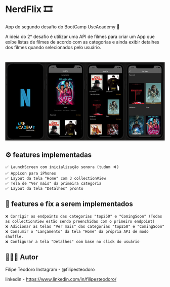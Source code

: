 # NerdFlix 🎞
App do segundo desafio do BootCamp UseAcademy 💙

A ideia do 2° desafio é utilizar uma API de filmes para criar um App que exibe listas de filmes de acordo com as categorias e ainda exibir detalhes dos filmes quando selecionados pelo usuário. 


#

![alt text](https://github.com/fstufop/NerdFlix/blob/develop/Screen%20Shot%202021-09-27%20at%2016.01.29.png)

## ⚙️ features implementadas
```
✅ LaunchScreen com inicialização sonora (tudum 🔈)
✅ Appicon para iPhones
✅ Layout da tela "Home" com 3 collectionView
✅ Tela de "Ver mais" da primeira categoria 
✅ Layout da tela "Detalhes" pronto
```
## 🔧 features e fix a serem implementados
```
❌ Corrigir os endpoints das categorias "top250" e "ComingSoon" (Todas as collectionView estão sendo preenchidas com o primeiro endpoint)
❌ Adicionar as telas "Ver mais" das categorias "top250" e "ComingSoon"
❌ Consumir o "Lançamento" da tela "Home" da própria API de modo shuffle.
❌ Configurar a tela "Detalhes" com base no click do usuário
```
## 👨🏻‍💻 Autor

Filipe Teodoro
Instagram - @filipesteodoro

linkedin - https://www.linkedin.com/in/filipesteodoro/

